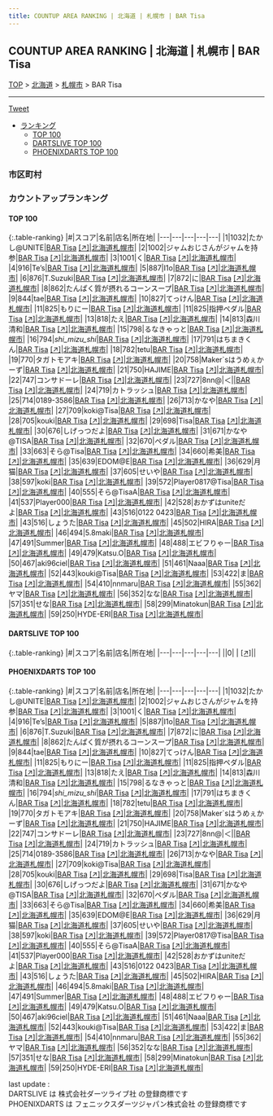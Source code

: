 ```yaml
---
title: COUNTUP AREA RANKING | 北海道 | 札幌市 | BAR Tisa
---
```

## COUNTUP AREA RANKING | 北海道 | 札幌市 | BAR Tisa

[TOP](/darts/rank/) > [北海道](/darts/rank/北海道/) > [札幌市](/darts/rank/北海道/札幌市/) > BAR Tisa

___

<a href="https://twitter.com/share?ref_src=twsrc%5Etfw" data-text="COUNTUP AREA RANKING | 北海道札幌市BAR Tisa" class="twitter-share-button" data-hashtags="DARTSLIVE,PHOENIXDARTS,darts,ダーツ" data-show-count="false">Tweet</a>

* [ランキング](#カウントアップランキング)
    * [TOP 100](#top-100)
    * [DARTSLIVE TOP 100](#dartslive-top-100)
    * [PHOENIXDARTS TOP 100](#phoenixdarts-top-100)

### 市区町村

<ul>

</ul>

### カウントアップランキング

#### TOP 100



{:.table-ranking}
|#|スコア|名前|店名|所在地|
|---|---|---|---|---|
|1|1032|<span class="rank-name-pd">たかし@UNITE</span>|<a href="/darts/rank/shops/85745.html">BAR Tisa</a> <a href="https://vs.phoenixdarts.com/jp/shop/shopDetailInfo/s_85745?s_seq=85745">[↗]</a>|<a href="/darts/rank/北海道/札幌市">北海道札幌市</a>|
|2|1002|<span class="rank-name-pd">ジャムおじさんがジャムを持参</span>|<a href="/darts/rank/shops/85745.html">BAR Tisa</a> <a href="https://vs.phoenixdarts.com/jp/shop/shopDetailInfo/s_85745?s_seq=85745">[↗]</a>|<a href="/darts/rank/北海道/札幌市">北海道札幌市</a>|
|3|1001|<span class="rank-name-pd">く</span>|<a href="/darts/rank/shops/85745.html">BAR Tisa</a> <a href="https://vs.phoenixdarts.com/jp/shop/shopDetailInfo/s_85745?s_seq=85745">[↗]</a>|<a href="/darts/rank/北海道/札幌市">北海道札幌市</a>|
|4|916|<span class="rank-name-pd">Te’s</span>|<a href="/darts/rank/shops/85745.html">BAR Tisa</a> <a href="https://vs.phoenixdarts.com/jp/shop/shopDetailInfo/s_85745?s_seq=85745">[↗]</a>|<a href="/darts/rank/北海道/札幌市">北海道札幌市</a>|
|5|887|<span class="rank-name-pd">I1o</span>|<a href="/darts/rank/shops/85745.html">BAR Tisa</a> <a href="https://vs.phoenixdarts.com/jp/shop/shopDetailInfo/s_85745?s_seq=85745">[↗]</a>|<a href="/darts/rank/北海道/札幌市">北海道札幌市</a>|
|6|876|<span class="rank-name-pd">T.Suzuki</span>|<a href="/darts/rank/shops/85745.html">BAR Tisa</a> <a href="https://vs.phoenixdarts.com/jp/shop/shopDetailInfo/s_85745?s_seq=85745">[↗]</a>|<a href="/darts/rank/北海道/札幌市">北海道札幌市</a>|
|7|872|<span class="rank-name-pd">に</span>|<a href="/darts/rank/shops/85745.html">BAR Tisa</a> <a href="https://vs.phoenixdarts.com/jp/shop/shopDetailInfo/s_85745?s_seq=85745">[↗]</a>|<a href="/darts/rank/北海道/札幌市">北海道札幌市</a>|
|8|862|<span class="rank-name-pd">たんぱく質が摂れるコーンスープ</span>|<a href="/darts/rank/shops/85745.html">BAR Tisa</a> <a href="https://vs.phoenixdarts.com/jp/shop/shopDetailInfo/s_85745?s_seq=85745">[↗]</a>|<a href="/darts/rank/北海道/札幌市">北海道札幌市</a>|
|9|844|<span class="rank-name-pd">tae</span>|<a href="/darts/rank/shops/85745.html">BAR Tisa</a> <a href="https://vs.phoenixdarts.com/jp/shop/shopDetailInfo/s_85745?s_seq=85745">[↗]</a>|<a href="/darts/rank/北海道/札幌市">北海道札幌市</a>|
|10|827|<span class="rank-name-pd">てっけん</span>|<a href="/darts/rank/shops/85745.html">BAR Tisa</a> <a href="https://vs.phoenixdarts.com/jp/shop/shopDetailInfo/s_85745?s_seq=85745">[↗]</a>|<a href="/darts/rank/北海道/札幌市">北海道札幌市</a>|
|11|825|<span class="rank-name-pd">もりにー</span>|<a href="/darts/rank/shops/85745.html">BAR Tisa</a> <a href="https://vs.phoenixdarts.com/jp/shop/shopDetailInfo/s_85745?s_seq=85745">[↗]</a>|<a href="/darts/rank/北海道/札幌市">北海道札幌市</a>|
|11|825|<span class="rank-name-pd">指押ペダル</span>|<a href="/darts/rank/shops/85745.html">BAR Tisa</a> <a href="https://vs.phoenixdarts.com/jp/shop/shopDetailInfo/s_85745?s_seq=85745">[↗]</a>|<a href="/darts/rank/北海道/札幌市">北海道札幌市</a>|
|13|818|<span class="rank-name-pd">たえ</span>|<a href="/darts/rank/shops/85745.html">BAR Tisa</a> <a href="https://vs.phoenixdarts.com/jp/shop/shopDetailInfo/s_85745?s_seq=85745">[↗]</a>|<a href="/darts/rank/北海道/札幌市">北海道札幌市</a>|
|14|813|<span class="rank-name-pd"><span class="pro-icon-pd"></span>森川 清和</span>|<a href="/darts/rank/shops/85745.html">BAR Tisa</a> <a href="https://vs.phoenixdarts.com/jp/shop/shopDetailInfo/s_85745?s_seq=85745">[↗]</a>|<a href="/darts/rank/北海道/札幌市">北海道札幌市</a>|
|15|798|<span class="rank-name-pd">るなきゃっと</span>|<a href="/darts/rank/shops/85745.html">BAR Tisa</a> <a href="https://vs.phoenixdarts.com/jp/shop/shopDetailInfo/s_85745?s_seq=85745">[↗]</a>|<a href="/darts/rank/北海道/札幌市">北海道札幌市</a>|
|16|794|<span class="rank-name-pd">_shi_mizu_shi_</span>|<a href="/darts/rank/shops/85745.html">BAR Tisa</a> <a href="https://vs.phoenixdarts.com/jp/shop/shopDetailInfo/s_85745?s_seq=85745">[↗]</a>|<a href="/darts/rank/北海道/札幌市">北海道札幌市</a>|
|17|791|<span class="rank-name-pd">はちまきくん</span>|<a href="/darts/rank/shops/85745.html">BAR Tisa</a> <a href="https://vs.phoenixdarts.com/jp/shop/shopDetailInfo/s_85745?s_seq=85745">[↗]</a>|<a href="/darts/rank/北海道/札幌市">北海道札幌市</a>|
|18|782|<span class="rank-name-pd">tetu</span>|<a href="/darts/rank/shops/85745.html">BAR Tisa</a> <a href="https://vs.phoenixdarts.com/jp/shop/shopDetailInfo/s_85745?s_seq=85745">[↗]</a>|<a href="/darts/rank/北海道/札幌市">北海道札幌市</a>|
|19|770|<span class="rank-name-pd">タガトモアキ</span>|<a href="/darts/rank/shops/85745.html">BAR Tisa</a> <a href="https://vs.phoenixdarts.com/jp/shop/shopDetailInfo/s_85745?s_seq=85745">[↗]</a>|<a href="/darts/rank/北海道/札幌市">北海道札幌市</a>|
|20|758|<span class="rank-name-pd">Maker`sはうめぇかーず</span>|<a href="/darts/rank/shops/85745.html">BAR Tisa</a> <a href="https://vs.phoenixdarts.com/jp/shop/shopDetailInfo/s_85745?s_seq=85745">[↗]</a>|<a href="/darts/rank/北海道/札幌市">北海道札幌市</a>|
|21|750|<span class="rank-name-pd">HAJIME</span>|<a href="/darts/rank/shops/85745.html">BAR Tisa</a> <a href="https://vs.phoenixdarts.com/jp/shop/shopDetailInfo/s_85745?s_seq=85745">[↗]</a>|<a href="/darts/rank/北海道/札幌市">北海道札幌市</a>|
|22|747|<span class="rank-name-pd">コンサドーレ</span>|<a href="/darts/rank/shops/85745.html">BAR Tisa</a> <a href="https://vs.phoenixdarts.com/jp/shop/shopDetailInfo/s_85745?s_seq=85745">[↗]</a>|<a href="/darts/rank/北海道/札幌市">北海道札幌市</a>|
|23|727|<span class="rank-name-pd">8nn@&#124;＜&#124;</span>|<a href="/darts/rank/shops/85745.html">BAR Tisa</a> <a href="https://vs.phoenixdarts.com/jp/shop/shopDetailInfo/s_85745?s_seq=85745">[↗]</a>|<a href="/darts/rank/北海道/札幌市">北海道札幌市</a>|
|24|719|<span class="rank-name-pd">カトラッシュ</span>|<a href="/darts/rank/shops/85745.html">BAR Tisa</a> <a href="https://vs.phoenixdarts.com/jp/shop/shopDetailInfo/s_85745?s_seq=85745">[↗]</a>|<a href="/darts/rank/北海道/札幌市">北海道札幌市</a>|
|25|714|<span class="rank-name-pd">0189-3586</span>|<a href="/darts/rank/shops/85745.html">BAR Tisa</a> <a href="https://vs.phoenixdarts.com/jp/shop/shopDetailInfo/s_85745?s_seq=85745">[↗]</a>|<a href="/darts/rank/北海道/札幌市">北海道札幌市</a>|
|26|713|<span class="rank-name-pd">かなや</span>|<a href="/darts/rank/shops/85745.html">BAR Tisa</a> <a href="https://vs.phoenixdarts.com/jp/shop/shopDetailInfo/s_85745?s_seq=85745">[↗]</a>|<a href="/darts/rank/北海道/札幌市">北海道札幌市</a>|
|27|709|<span class="rank-name-pd">koki@Tisa</span>|<a href="/darts/rank/shops/85745.html">BAR Tisa</a> <a href="https://vs.phoenixdarts.com/jp/shop/shopDetailInfo/s_85745?s_seq=85745">[↗]</a>|<a href="/darts/rank/北海道/札幌市">北海道札幌市</a>|
|28|705|<span class="rank-name-pd">kouki</span>|<a href="/darts/rank/shops/85745.html">BAR Tisa</a> <a href="https://vs.phoenixdarts.com/jp/shop/shopDetailInfo/s_85745?s_seq=85745">[↗]</a>|<a href="/darts/rank/北海道/札幌市">北海道札幌市</a>|
|29|698|<span class="rank-name-pd">Tisa</span>|<a href="/darts/rank/shops/85745.html">BAR Tisa</a> <a href="https://vs.phoenixdarts.com/jp/shop/shopDetailInfo/s_85745?s_seq=85745">[↗]</a>|<a href="/darts/rank/北海道/札幌市">北海道札幌市</a>|
|30|676|<span class="rank-name-pd">しげっつだよ</span>|<a href="/darts/rank/shops/85745.html">BAR Tisa</a> <a href="https://vs.phoenixdarts.com/jp/shop/shopDetailInfo/s_85745?s_seq=85745">[↗]</a>|<a href="/darts/rank/北海道/札幌市">北海道札幌市</a>|
|31|671|<span class="rank-name-pd">かなや @TISA</span>|<a href="/darts/rank/shops/85745.html">BAR Tisa</a> <a href="https://vs.phoenixdarts.com/jp/shop/shopDetailInfo/s_85745?s_seq=85745">[↗]</a>|<a href="/darts/rank/北海道/札幌市">北海道札幌市</a>|
|32|670|<span class="rank-name-pd">ペダル</span>|<a href="/darts/rank/shops/85745.html">BAR Tisa</a> <a href="https://vs.phoenixdarts.com/jp/shop/shopDetailInfo/s_85745?s_seq=85745">[↗]</a>|<a href="/darts/rank/北海道/札幌市">北海道札幌市</a>|
|33|663|<span class="rank-name-pd">そら@Tisa</span>|<a href="/darts/rank/shops/85745.html">BAR Tisa</a> <a href="https://vs.phoenixdarts.com/jp/shop/shopDetailInfo/s_85745?s_seq=85745">[↗]</a>|<a href="/darts/rank/北海道/札幌市">北海道札幌市</a>|
|34|660|<span class="rank-name-pd">希美</span>|<a href="/darts/rank/shops/85745.html">BAR Tisa</a> <a href="https://vs.phoenixdarts.com/jp/shop/shopDetailInfo/s_85745?s_seq=85745">[↗]</a>|<a href="/darts/rank/北海道/札幌市">北海道札幌市</a>|
|35|639|<span class="rank-name-pd">EDOM@E</span>|<a href="/darts/rank/shops/85745.html">BAR Tisa</a> <a href="https://vs.phoenixdarts.com/jp/shop/shopDetailInfo/s_85745?s_seq=85745">[↗]</a>|<a href="/darts/rank/北海道/札幌市">北海道札幌市</a>|
|36|629|<span class="rank-name-pd">月猫</span>|<a href="/darts/rank/shops/85745.html">BAR Tisa</a> <a href="https://vs.phoenixdarts.com/jp/shop/shopDetailInfo/s_85745?s_seq=85745">[↗]</a>|<a href="/darts/rank/北海道/札幌市">北海道札幌市</a>|
|37|605|<span class="rank-name-pd">せいや</span>|<a href="/darts/rank/shops/85745.html">BAR Tisa</a> <a href="https://vs.phoenixdarts.com/jp/shop/shopDetailInfo/s_85745?s_seq=85745">[↗]</a>|<a href="/darts/rank/北海道/札幌市">北海道札幌市</a>|
|38|597|<span class="rank-name-pd">koki</span>|<a href="/darts/rank/shops/85745.html">BAR Tisa</a> <a href="https://vs.phoenixdarts.com/jp/shop/shopDetailInfo/s_85745?s_seq=85745">[↗]</a>|<a href="/darts/rank/北海道/札幌市">北海道札幌市</a>|
|39|572|<span class="rank-name-pd">Player0817@Tisa</span>|<a href="/darts/rank/shops/85745.html">BAR Tisa</a> <a href="https://vs.phoenixdarts.com/jp/shop/shopDetailInfo/s_85745?s_seq=85745">[↗]</a>|<a href="/darts/rank/北海道/札幌市">北海道札幌市</a>|
|40|555|<span class="rank-name-pd">そら@TisaA</span>|<a href="/darts/rank/shops/85745.html">BAR Tisa</a> <a href="https://vs.phoenixdarts.com/jp/shop/shopDetailInfo/s_85745?s_seq=85745">[↗]</a>|<a href="/darts/rank/北海道/札幌市">北海道札幌市</a>|
|41|537|<span class="rank-name-pd">Player000</span>|<a href="/darts/rank/shops/85745.html">BAR Tisa</a> <a href="https://vs.phoenixdarts.com/jp/shop/shopDetailInfo/s_85745?s_seq=85745">[↗]</a>|<a href="/darts/rank/北海道/札幌市">北海道札幌市</a>|
|42|528|<span class="rank-name-pd">おかずはuniteだよ</span>|<a href="/darts/rank/shops/85745.html">BAR Tisa</a> <a href="https://vs.phoenixdarts.com/jp/shop/shopDetailInfo/s_85745?s_seq=85745">[↗]</a>|<a href="/darts/rank/北海道/札幌市">北海道札幌市</a>|
|43|516|<span class="rank-name-pd">0122 0423</span>|<a href="/darts/rank/shops/85745.html">BAR Tisa</a> <a href="https://vs.phoenixdarts.com/jp/shop/shopDetailInfo/s_85745?s_seq=85745">[↗]</a>|<a href="/darts/rank/北海道/札幌市">北海道札幌市</a>|
|43|516|<span class="rank-name-pd">しょうた</span>|<a href="/darts/rank/shops/85745.html">BAR Tisa</a> <a href="https://vs.phoenixdarts.com/jp/shop/shopDetailInfo/s_85745?s_seq=85745">[↗]</a>|<a href="/darts/rank/北海道/札幌市">北海道札幌市</a>|
|45|502|<span class="rank-name-pd">HIRA</span>|<a href="/darts/rank/shops/85745.html">BAR Tisa</a> <a href="https://vs.phoenixdarts.com/jp/shop/shopDetailInfo/s_85745?s_seq=85745">[↗]</a>|<a href="/darts/rank/北海道/札幌市">北海道札幌市</a>|
|46|494|<span class="rank-name-pd">5.8maki</span>|<a href="/darts/rank/shops/85745.html">BAR Tisa</a> <a href="https://vs.phoenixdarts.com/jp/shop/shopDetailInfo/s_85745?s_seq=85745">[↗]</a>|<a href="/darts/rank/北海道/札幌市">北海道札幌市</a>|
|47|491|<span class="rank-name-pd">Summer</span>|<a href="/darts/rank/shops/85745.html">BAR Tisa</a> <a href="https://vs.phoenixdarts.com/jp/shop/shopDetailInfo/s_85745?s_seq=85745">[↗]</a>|<a href="/darts/rank/北海道/札幌市">北海道札幌市</a>|
|48|488|<span class="rank-name-pd">エビフりゃー</span>|<a href="/darts/rank/shops/85745.html">BAR Tisa</a> <a href="https://vs.phoenixdarts.com/jp/shop/shopDetailInfo/s_85745?s_seq=85745">[↗]</a>|<a href="/darts/rank/北海道/札幌市">北海道札幌市</a>|
|49|479|<span class="rank-name-pd">Katsu.O</span>|<a href="/darts/rank/shops/85745.html">BAR Tisa</a> <a href="https://vs.phoenixdarts.com/jp/shop/shopDetailInfo/s_85745?s_seq=85745">[↗]</a>|<a href="/darts/rank/北海道/札幌市">北海道札幌市</a>|
|50|467|<span class="rank-name-pd">aki96ciel</span>|<a href="/darts/rank/shops/85745.html">BAR Tisa</a> <a href="https://vs.phoenixdarts.com/jp/shop/shopDetailInfo/s_85745?s_seq=85745">[↗]</a>|<a href="/darts/rank/北海道/札幌市">北海道札幌市</a>|
|51|461|<span class="rank-name-pd">Naaa</span>|<a href="/darts/rank/shops/85745.html">BAR Tisa</a> <a href="https://vs.phoenixdarts.com/jp/shop/shopDetailInfo/s_85745?s_seq=85745">[↗]</a>|<a href="/darts/rank/北海道/札幌市">北海道札幌市</a>|
|52|443|<span class="rank-name-pd">kouki@Tisa</span>|<a href="/darts/rank/shops/85745.html">BAR Tisa</a> <a href="https://vs.phoenixdarts.com/jp/shop/shopDetailInfo/s_85745?s_seq=85745">[↗]</a>|<a href="/darts/rank/北海道/札幌市">北海道札幌市</a>|
|53|422|<span class="rank-name-pd">ま</span>|<a href="/darts/rank/shops/85745.html">BAR Tisa</a> <a href="https://vs.phoenixdarts.com/jp/shop/shopDetailInfo/s_85745?s_seq=85745">[↗]</a>|<a href="/darts/rank/北海道/札幌市">北海道札幌市</a>|
|54|410|<span class="rank-name-pd">nnmaru</span>|<a href="/darts/rank/shops/85745.html">BAR Tisa</a> <a href="https://vs.phoenixdarts.com/jp/shop/shopDetailInfo/s_85745?s_seq=85745">[↗]</a>|<a href="/darts/rank/北海道/札幌市">北海道札幌市</a>|
|55|362|<span class="rank-name-pd">ヤマ</span>|<a href="/darts/rank/shops/85745.html">BAR Tisa</a> <a href="https://vs.phoenixdarts.com/jp/shop/shopDetailInfo/s_85745?s_seq=85745">[↗]</a>|<a href="/darts/rank/北海道/札幌市">北海道札幌市</a>|
|56|352|<span class="rank-name-pd">なな</span>|<a href="/darts/rank/shops/85745.html">BAR Tisa</a> <a href="https://vs.phoenixdarts.com/jp/shop/shopDetailInfo/s_85745?s_seq=85745">[↗]</a>|<a href="/darts/rank/北海道/札幌市">北海道札幌市</a>|
|57|351|<span class="rank-name-pd">せな</span>|<a href="/darts/rank/shops/85745.html">BAR Tisa</a> <a href="https://vs.phoenixdarts.com/jp/shop/shopDetailInfo/s_85745?s_seq=85745">[↗]</a>|<a href="/darts/rank/北海道/札幌市">北海道札幌市</a>|
|58|299|<span class="rank-name-pd">Minatokun</span>|<a href="/darts/rank/shops/85745.html">BAR Tisa</a> <a href="https://vs.phoenixdarts.com/jp/shop/shopDetailInfo/s_85745?s_seq=85745">[↗]</a>|<a href="/darts/rank/北海道/札幌市">北海道札幌市</a>|
|59|250|<span class="rank-name-pd">HYDE-ERI</span>|<a href="/darts/rank/shops/85745.html">BAR Tisa</a> <a href="https://vs.phoenixdarts.com/jp/shop/shopDetailInfo/s_85745?s_seq=85745">[↗]</a>|<a href="/darts/rank/北海道/札幌市">北海道札幌市</a>|


#### DARTSLIVE TOP 100



{:.table-ranking}
|#|スコア|名前|店名|所在地|
|---|---|---|---|---|
||0|<span class="rank-name-dl"> </span>|<a href="/darts/rank/shops/.html"></a> <a href="">[↗]</a>|<a href="/darts/rank//"></a>|


#### PHOENIXDARTS TOP 100



{:.table-ranking}
|#|スコア|名前|店名|所在地|
|---|---|---|---|---|
|1|1032|<span class="rank-name-pd">たかし@UNITE</span>|<a href="/darts/rank/shops/85745.html">BAR Tisa</a> <a href="https://vs.phoenixdarts.com/jp/shop/shopDetailInfo/s_85745?s_seq=85745">[↗]</a>|<a href="/darts/rank/北海道/札幌市">北海道札幌市</a>|
|2|1002|<span class="rank-name-pd">ジャムおじさんがジャムを持参</span>|<a href="/darts/rank/shops/85745.html">BAR Tisa</a> <a href="https://vs.phoenixdarts.com/jp/shop/shopDetailInfo/s_85745?s_seq=85745">[↗]</a>|<a href="/darts/rank/北海道/札幌市">北海道札幌市</a>|
|3|1001|<span class="rank-name-pd">く</span>|<a href="/darts/rank/shops/85745.html">BAR Tisa</a> <a href="https://vs.phoenixdarts.com/jp/shop/shopDetailInfo/s_85745?s_seq=85745">[↗]</a>|<a href="/darts/rank/北海道/札幌市">北海道札幌市</a>|
|4|916|<span class="rank-name-pd">Te’s</span>|<a href="/darts/rank/shops/85745.html">BAR Tisa</a> <a href="https://vs.phoenixdarts.com/jp/shop/shopDetailInfo/s_85745?s_seq=85745">[↗]</a>|<a href="/darts/rank/北海道/札幌市">北海道札幌市</a>|
|5|887|<span class="rank-name-pd">I1o</span>|<a href="/darts/rank/shops/85745.html">BAR Tisa</a> <a href="https://vs.phoenixdarts.com/jp/shop/shopDetailInfo/s_85745?s_seq=85745">[↗]</a>|<a href="/darts/rank/北海道/札幌市">北海道札幌市</a>|
|6|876|<span class="rank-name-pd">T.Suzuki</span>|<a href="/darts/rank/shops/85745.html">BAR Tisa</a> <a href="https://vs.phoenixdarts.com/jp/shop/shopDetailInfo/s_85745?s_seq=85745">[↗]</a>|<a href="/darts/rank/北海道/札幌市">北海道札幌市</a>|
|7|872|<span class="rank-name-pd">に</span>|<a href="/darts/rank/shops/85745.html">BAR Tisa</a> <a href="https://vs.phoenixdarts.com/jp/shop/shopDetailInfo/s_85745?s_seq=85745">[↗]</a>|<a href="/darts/rank/北海道/札幌市">北海道札幌市</a>|
|8|862|<span class="rank-name-pd">たんぱく質が摂れるコーンスープ</span>|<a href="/darts/rank/shops/85745.html">BAR Tisa</a> <a href="https://vs.phoenixdarts.com/jp/shop/shopDetailInfo/s_85745?s_seq=85745">[↗]</a>|<a href="/darts/rank/北海道/札幌市">北海道札幌市</a>|
|9|844|<span class="rank-name-pd">tae</span>|<a href="/darts/rank/shops/85745.html">BAR Tisa</a> <a href="https://vs.phoenixdarts.com/jp/shop/shopDetailInfo/s_85745?s_seq=85745">[↗]</a>|<a href="/darts/rank/北海道/札幌市">北海道札幌市</a>|
|10|827|<span class="rank-name-pd">てっけん</span>|<a href="/darts/rank/shops/85745.html">BAR Tisa</a> <a href="https://vs.phoenixdarts.com/jp/shop/shopDetailInfo/s_85745?s_seq=85745">[↗]</a>|<a href="/darts/rank/北海道/札幌市">北海道札幌市</a>|
|11|825|<span class="rank-name-pd">もりにー</span>|<a href="/darts/rank/shops/85745.html">BAR Tisa</a> <a href="https://vs.phoenixdarts.com/jp/shop/shopDetailInfo/s_85745?s_seq=85745">[↗]</a>|<a href="/darts/rank/北海道/札幌市">北海道札幌市</a>|
|11|825|<span class="rank-name-pd">指押ペダル</span>|<a href="/darts/rank/shops/85745.html">BAR Tisa</a> <a href="https://vs.phoenixdarts.com/jp/shop/shopDetailInfo/s_85745?s_seq=85745">[↗]</a>|<a href="/darts/rank/北海道/札幌市">北海道札幌市</a>|
|13|818|<span class="rank-name-pd">たえ</span>|<a href="/darts/rank/shops/85745.html">BAR Tisa</a> <a href="https://vs.phoenixdarts.com/jp/shop/shopDetailInfo/s_85745?s_seq=85745">[↗]</a>|<a href="/darts/rank/北海道/札幌市">北海道札幌市</a>|
|14|813|<span class="rank-name-pd"><span class="pro-icon-pd"></span>森川 清和</span>|<a href="/darts/rank/shops/85745.html">BAR Tisa</a> <a href="https://vs.phoenixdarts.com/jp/shop/shopDetailInfo/s_85745?s_seq=85745">[↗]</a>|<a href="/darts/rank/北海道/札幌市">北海道札幌市</a>|
|15|798|<span class="rank-name-pd">るなきゃっと</span>|<a href="/darts/rank/shops/85745.html">BAR Tisa</a> <a href="https://vs.phoenixdarts.com/jp/shop/shopDetailInfo/s_85745?s_seq=85745">[↗]</a>|<a href="/darts/rank/北海道/札幌市">北海道札幌市</a>|
|16|794|<span class="rank-name-pd">_shi_mizu_shi_</span>|<a href="/darts/rank/shops/85745.html">BAR Tisa</a> <a href="https://vs.phoenixdarts.com/jp/shop/shopDetailInfo/s_85745?s_seq=85745">[↗]</a>|<a href="/darts/rank/北海道/札幌市">北海道札幌市</a>|
|17|791|<span class="rank-name-pd">はちまきくん</span>|<a href="/darts/rank/shops/85745.html">BAR Tisa</a> <a href="https://vs.phoenixdarts.com/jp/shop/shopDetailInfo/s_85745?s_seq=85745">[↗]</a>|<a href="/darts/rank/北海道/札幌市">北海道札幌市</a>|
|18|782|<span class="rank-name-pd">tetu</span>|<a href="/darts/rank/shops/85745.html">BAR Tisa</a> <a href="https://vs.phoenixdarts.com/jp/shop/shopDetailInfo/s_85745?s_seq=85745">[↗]</a>|<a href="/darts/rank/北海道/札幌市">北海道札幌市</a>|
|19|770|<span class="rank-name-pd">タガトモアキ</span>|<a href="/darts/rank/shops/85745.html">BAR Tisa</a> <a href="https://vs.phoenixdarts.com/jp/shop/shopDetailInfo/s_85745?s_seq=85745">[↗]</a>|<a href="/darts/rank/北海道/札幌市">北海道札幌市</a>|
|20|758|<span class="rank-name-pd">Maker`sはうめぇかーず</span>|<a href="/darts/rank/shops/85745.html">BAR Tisa</a> <a href="https://vs.phoenixdarts.com/jp/shop/shopDetailInfo/s_85745?s_seq=85745">[↗]</a>|<a href="/darts/rank/北海道/札幌市">北海道札幌市</a>|
|21|750|<span class="rank-name-pd">HAJIME</span>|<a href="/darts/rank/shops/85745.html">BAR Tisa</a> <a href="https://vs.phoenixdarts.com/jp/shop/shopDetailInfo/s_85745?s_seq=85745">[↗]</a>|<a href="/darts/rank/北海道/札幌市">北海道札幌市</a>|
|22|747|<span class="rank-name-pd">コンサドーレ</span>|<a href="/darts/rank/shops/85745.html">BAR Tisa</a> <a href="https://vs.phoenixdarts.com/jp/shop/shopDetailInfo/s_85745?s_seq=85745">[↗]</a>|<a href="/darts/rank/北海道/札幌市">北海道札幌市</a>|
|23|727|<span class="rank-name-pd">8nn@&#124;＜&#124;</span>|<a href="/darts/rank/shops/85745.html">BAR Tisa</a> <a href="https://vs.phoenixdarts.com/jp/shop/shopDetailInfo/s_85745?s_seq=85745">[↗]</a>|<a href="/darts/rank/北海道/札幌市">北海道札幌市</a>|
|24|719|<span class="rank-name-pd">カトラッシュ</span>|<a href="/darts/rank/shops/85745.html">BAR Tisa</a> <a href="https://vs.phoenixdarts.com/jp/shop/shopDetailInfo/s_85745?s_seq=85745">[↗]</a>|<a href="/darts/rank/北海道/札幌市">北海道札幌市</a>|
|25|714|<span class="rank-name-pd">0189-3586</span>|<a href="/darts/rank/shops/85745.html">BAR Tisa</a> <a href="https://vs.phoenixdarts.com/jp/shop/shopDetailInfo/s_85745?s_seq=85745">[↗]</a>|<a href="/darts/rank/北海道/札幌市">北海道札幌市</a>|
|26|713|<span class="rank-name-pd">かなや</span>|<a href="/darts/rank/shops/85745.html">BAR Tisa</a> <a href="https://vs.phoenixdarts.com/jp/shop/shopDetailInfo/s_85745?s_seq=85745">[↗]</a>|<a href="/darts/rank/北海道/札幌市">北海道札幌市</a>|
|27|709|<span class="rank-name-pd">koki@Tisa</span>|<a href="/darts/rank/shops/85745.html">BAR Tisa</a> <a href="https://vs.phoenixdarts.com/jp/shop/shopDetailInfo/s_85745?s_seq=85745">[↗]</a>|<a href="/darts/rank/北海道/札幌市">北海道札幌市</a>|
|28|705|<span class="rank-name-pd">kouki</span>|<a href="/darts/rank/shops/85745.html">BAR Tisa</a> <a href="https://vs.phoenixdarts.com/jp/shop/shopDetailInfo/s_85745?s_seq=85745">[↗]</a>|<a href="/darts/rank/北海道/札幌市">北海道札幌市</a>|
|29|698|<span class="rank-name-pd">Tisa</span>|<a href="/darts/rank/shops/85745.html">BAR Tisa</a> <a href="https://vs.phoenixdarts.com/jp/shop/shopDetailInfo/s_85745?s_seq=85745">[↗]</a>|<a href="/darts/rank/北海道/札幌市">北海道札幌市</a>|
|30|676|<span class="rank-name-pd">しげっつだよ</span>|<a href="/darts/rank/shops/85745.html">BAR Tisa</a> <a href="https://vs.phoenixdarts.com/jp/shop/shopDetailInfo/s_85745?s_seq=85745">[↗]</a>|<a href="/darts/rank/北海道/札幌市">北海道札幌市</a>|
|31|671|<span class="rank-name-pd">かなや @TISA</span>|<a href="/darts/rank/shops/85745.html">BAR Tisa</a> <a href="https://vs.phoenixdarts.com/jp/shop/shopDetailInfo/s_85745?s_seq=85745">[↗]</a>|<a href="/darts/rank/北海道/札幌市">北海道札幌市</a>|
|32|670|<span class="rank-name-pd">ペダル</span>|<a href="/darts/rank/shops/85745.html">BAR Tisa</a> <a href="https://vs.phoenixdarts.com/jp/shop/shopDetailInfo/s_85745?s_seq=85745">[↗]</a>|<a href="/darts/rank/北海道/札幌市">北海道札幌市</a>|
|33|663|<span class="rank-name-pd">そら@Tisa</span>|<a href="/darts/rank/shops/85745.html">BAR Tisa</a> <a href="https://vs.phoenixdarts.com/jp/shop/shopDetailInfo/s_85745?s_seq=85745">[↗]</a>|<a href="/darts/rank/北海道/札幌市">北海道札幌市</a>|
|34|660|<span class="rank-name-pd">希美</span>|<a href="/darts/rank/shops/85745.html">BAR Tisa</a> <a href="https://vs.phoenixdarts.com/jp/shop/shopDetailInfo/s_85745?s_seq=85745">[↗]</a>|<a href="/darts/rank/北海道/札幌市">北海道札幌市</a>|
|35|639|<span class="rank-name-pd">EDOM@E</span>|<a href="/darts/rank/shops/85745.html">BAR Tisa</a> <a href="https://vs.phoenixdarts.com/jp/shop/shopDetailInfo/s_85745?s_seq=85745">[↗]</a>|<a href="/darts/rank/北海道/札幌市">北海道札幌市</a>|
|36|629|<span class="rank-name-pd">月猫</span>|<a href="/darts/rank/shops/85745.html">BAR Tisa</a> <a href="https://vs.phoenixdarts.com/jp/shop/shopDetailInfo/s_85745?s_seq=85745">[↗]</a>|<a href="/darts/rank/北海道/札幌市">北海道札幌市</a>|
|37|605|<span class="rank-name-pd">せいや</span>|<a href="/darts/rank/shops/85745.html">BAR Tisa</a> <a href="https://vs.phoenixdarts.com/jp/shop/shopDetailInfo/s_85745?s_seq=85745">[↗]</a>|<a href="/darts/rank/北海道/札幌市">北海道札幌市</a>|
|38|597|<span class="rank-name-pd">koki</span>|<a href="/darts/rank/shops/85745.html">BAR Tisa</a> <a href="https://vs.phoenixdarts.com/jp/shop/shopDetailInfo/s_85745?s_seq=85745">[↗]</a>|<a href="/darts/rank/北海道/札幌市">北海道札幌市</a>|
|39|572|<span class="rank-name-pd">Player0817@Tisa</span>|<a href="/darts/rank/shops/85745.html">BAR Tisa</a> <a href="https://vs.phoenixdarts.com/jp/shop/shopDetailInfo/s_85745?s_seq=85745">[↗]</a>|<a href="/darts/rank/北海道/札幌市">北海道札幌市</a>|
|40|555|<span class="rank-name-pd">そら@TisaA</span>|<a href="/darts/rank/shops/85745.html">BAR Tisa</a> <a href="https://vs.phoenixdarts.com/jp/shop/shopDetailInfo/s_85745?s_seq=85745">[↗]</a>|<a href="/darts/rank/北海道/札幌市">北海道札幌市</a>|
|41|537|<span class="rank-name-pd">Player000</span>|<a href="/darts/rank/shops/85745.html">BAR Tisa</a> <a href="https://vs.phoenixdarts.com/jp/shop/shopDetailInfo/s_85745?s_seq=85745">[↗]</a>|<a href="/darts/rank/北海道/札幌市">北海道札幌市</a>|
|42|528|<span class="rank-name-pd">おかずはuniteだよ</span>|<a href="/darts/rank/shops/85745.html">BAR Tisa</a> <a href="https://vs.phoenixdarts.com/jp/shop/shopDetailInfo/s_85745?s_seq=85745">[↗]</a>|<a href="/darts/rank/北海道/札幌市">北海道札幌市</a>|
|43|516|<span class="rank-name-pd">0122 0423</span>|<a href="/darts/rank/shops/85745.html">BAR Tisa</a> <a href="https://vs.phoenixdarts.com/jp/shop/shopDetailInfo/s_85745?s_seq=85745">[↗]</a>|<a href="/darts/rank/北海道/札幌市">北海道札幌市</a>|
|43|516|<span class="rank-name-pd">しょうた</span>|<a href="/darts/rank/shops/85745.html">BAR Tisa</a> <a href="https://vs.phoenixdarts.com/jp/shop/shopDetailInfo/s_85745?s_seq=85745">[↗]</a>|<a href="/darts/rank/北海道/札幌市">北海道札幌市</a>|
|45|502|<span class="rank-name-pd">HIRA</span>|<a href="/darts/rank/shops/85745.html">BAR Tisa</a> <a href="https://vs.phoenixdarts.com/jp/shop/shopDetailInfo/s_85745?s_seq=85745">[↗]</a>|<a href="/darts/rank/北海道/札幌市">北海道札幌市</a>|
|46|494|<span class="rank-name-pd">5.8maki</span>|<a href="/darts/rank/shops/85745.html">BAR Tisa</a> <a href="https://vs.phoenixdarts.com/jp/shop/shopDetailInfo/s_85745?s_seq=85745">[↗]</a>|<a href="/darts/rank/北海道/札幌市">北海道札幌市</a>|
|47|491|<span class="rank-name-pd">Summer</span>|<a href="/darts/rank/shops/85745.html">BAR Tisa</a> <a href="https://vs.phoenixdarts.com/jp/shop/shopDetailInfo/s_85745?s_seq=85745">[↗]</a>|<a href="/darts/rank/北海道/札幌市">北海道札幌市</a>|
|48|488|<span class="rank-name-pd">エビフりゃー</span>|<a href="/darts/rank/shops/85745.html">BAR Tisa</a> <a href="https://vs.phoenixdarts.com/jp/shop/shopDetailInfo/s_85745?s_seq=85745">[↗]</a>|<a href="/darts/rank/北海道/札幌市">北海道札幌市</a>|
|49|479|<span class="rank-name-pd">Katsu.O</span>|<a href="/darts/rank/shops/85745.html">BAR Tisa</a> <a href="https://vs.phoenixdarts.com/jp/shop/shopDetailInfo/s_85745?s_seq=85745">[↗]</a>|<a href="/darts/rank/北海道/札幌市">北海道札幌市</a>|
|50|467|<span class="rank-name-pd">aki96ciel</span>|<a href="/darts/rank/shops/85745.html">BAR Tisa</a> <a href="https://vs.phoenixdarts.com/jp/shop/shopDetailInfo/s_85745?s_seq=85745">[↗]</a>|<a href="/darts/rank/北海道/札幌市">北海道札幌市</a>|
|51|461|<span class="rank-name-pd">Naaa</span>|<a href="/darts/rank/shops/85745.html">BAR Tisa</a> <a href="https://vs.phoenixdarts.com/jp/shop/shopDetailInfo/s_85745?s_seq=85745">[↗]</a>|<a href="/darts/rank/北海道/札幌市">北海道札幌市</a>|
|52|443|<span class="rank-name-pd">kouki@Tisa</span>|<a href="/darts/rank/shops/85745.html">BAR Tisa</a> <a href="https://vs.phoenixdarts.com/jp/shop/shopDetailInfo/s_85745?s_seq=85745">[↗]</a>|<a href="/darts/rank/北海道/札幌市">北海道札幌市</a>|
|53|422|<span class="rank-name-pd">ま</span>|<a href="/darts/rank/shops/85745.html">BAR Tisa</a> <a href="https://vs.phoenixdarts.com/jp/shop/shopDetailInfo/s_85745?s_seq=85745">[↗]</a>|<a href="/darts/rank/北海道/札幌市">北海道札幌市</a>|
|54|410|<span class="rank-name-pd">nnmaru</span>|<a href="/darts/rank/shops/85745.html">BAR Tisa</a> <a href="https://vs.phoenixdarts.com/jp/shop/shopDetailInfo/s_85745?s_seq=85745">[↗]</a>|<a href="/darts/rank/北海道/札幌市">北海道札幌市</a>|
|55|362|<span class="rank-name-pd">ヤマ</span>|<a href="/darts/rank/shops/85745.html">BAR Tisa</a> <a href="https://vs.phoenixdarts.com/jp/shop/shopDetailInfo/s_85745?s_seq=85745">[↗]</a>|<a href="/darts/rank/北海道/札幌市">北海道札幌市</a>|
|56|352|<span class="rank-name-pd">なな</span>|<a href="/darts/rank/shops/85745.html">BAR Tisa</a> <a href="https://vs.phoenixdarts.com/jp/shop/shopDetailInfo/s_85745?s_seq=85745">[↗]</a>|<a href="/darts/rank/北海道/札幌市">北海道札幌市</a>|
|57|351|<span class="rank-name-pd">せな</span>|<a href="/darts/rank/shops/85745.html">BAR Tisa</a> <a href="https://vs.phoenixdarts.com/jp/shop/shopDetailInfo/s_85745?s_seq=85745">[↗]</a>|<a href="/darts/rank/北海道/札幌市">北海道札幌市</a>|
|58|299|<span class="rank-name-pd">Minatokun</span>|<a href="/darts/rank/shops/85745.html">BAR Tisa</a> <a href="https://vs.phoenixdarts.com/jp/shop/shopDetailInfo/s_85745?s_seq=85745">[↗]</a>|<a href="/darts/rank/北海道/札幌市">北海道札幌市</a>|
|59|250|<span class="rank-name-pd">HYDE-ERI</span>|<a href="/darts/rank/shops/85745.html">BAR Tisa</a> <a href="https://vs.phoenixdarts.com/jp/shop/shopDetailInfo/s_85745?s_seq=85745">[↗]</a>|<a href="/darts/rank/北海道/札幌市">北海道札幌市</a>|


<div class="footer border-top border-gray-light mt-5 pt-3 text-right text-gray">
    last update : <span style="font-weight: italic" id="foot_last_modified"></span><br />
    DARTSLIVE は 株式会社ダーツライブ社 の登録商標です<br />
    PHOENIXDARTS は フェニックスダーツジャパン株式会社 の登録商標です<br />
</div>

<script src="https://cdnjs.cloudflare.com/ajax/libs/jquery.tablesorter/2.31.3/js/jquery.tablesorter.min.js" integrity="sha512-qzgd5cYSZcosqpzpn7zF2ZId8f/8CHmFKZ8j7mU4OUXTNRd5g+ZHBPsgKEwoqxCtdQvExE5LprwwPAgoicguNg==" crossorigin="anonymous" referrerpolicy="no-referrer"></script>
<link rel="stylesheet" href="https://cdnjs.cloudflare.com/ajax/libs/jquery.tablesorter/2.31.3/css/theme.default.min.css" integrity="sha512-wghhOJkjQX0Lh3NSWvNKeZ0ZpNn+SPVXX1Qyc9OCaogADktxrBiBdKGDoqVUOyhStvMBmJQ8ZdMHiR3wuEq8+w==" crossorigin="anonymous" referrerpolicy="no-referrer" />
<script>
$(function() {
    $(".table-ranking").tablesorter({sortList:[[0, 0]]});
    $("#foot_last_modified").text(formatDate(new Date(document.lastModified), 'yyyy-MM-dd HH:mm:ss'));
});
</script>

<script async src="https://platform.twitter.com/widgets.js" charset="utf-8"></script>